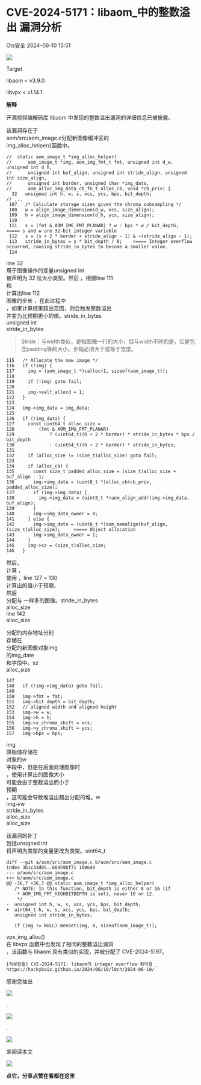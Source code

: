 #  CVE-2024-5171：libaom_中的整数溢出 漏洞分析   
 Ots安全   2024-06-10 13:51  
  
![](https://mmbiz.qpic.cn/mmbiz_gif/bL2iaicTYdZn7gtxSFZlfuCW6AdQib8Q1onbR0U2h9icP1eRO6wH0AcyJmqZ7USD0uOYncCYIH7ZEE8IicAOPxyb9IA/640?wx_fmt=gif "")  
  
Target  
  
libaom < v3.9.0  
  
libvpx < v1.14.1  
  
**解释**  
  
开源视频编解码库 libaom 中发现的整数溢出漏洞的详细信息已被披露。  
  
该漏洞存在于  
aom/src/aom_image.c分配新图像缓冲区的  
img_alloc_helper()函数中。  
  
```
//  static aom_image_t *img_alloc_helper(
//      aom_image_t *img, aom_img_fmt_t fmt, unsigned int d_w, unsigned int d_h,
//      unsigned int buf_align, unsigned int stride_align, unsigned int size_align,
//      unsigned int border, unsigned char *img_data,
//      aom_alloc_img_data_cb_fn_t alloc_cb, void *cb_priv) {
  32   unsigned int h, w, s, xcs, ycs, bps, bit_depth;
// ...
 107   /* Calculate storage sizes given the chroma subsampling */
 108   w = align_image_dimension(d_w, xcs, size_align);
 109   h = align_image_dimension(d_h, ycs, size_align);
 110 
 111   s = (fmt & AOM_IMG_FMT_PLANAR) ? w : bps * w / bit_depth;   <==== s and w are 32-bit integer variable
 112   s = (s + 2 * border + stride_align - 1) & ~(stride_align - 1);
 113   stride_in_bytes = s * bit_depth / 8;    <==== Integer overflow occurred, causing stride_in_bytes to become a smaller value.
 114
```  
  
  
line 32  
用于图像操作的变量unsigned int  
被声明为 32 位大小类型。然后 ，根据line 111  
和  
计算出line 112  
图像的步长 ，在此过程中  
，如果计算结果超出范围，则会触发整数溢出  
并变为比预期更小的值。stride_in_bytes  
unsigned int  
stride_in_bytes  
> Stride：与width类似，是指图像一行的大小，但与width不同的是，它是包含padding等的大小。步幅必须大于或等于宽度。  
  
  
```
115   /* Allocate the new image */
116   if (!img) {
117     img = (aom_image_t *)calloc(1, sizeof(aom_image_t));
118 
119     if (!img) goto fail;
120 
121     img->self_allocd = 1;
122   }
123 
124   img->img_data = img_data;
125 
126   if (!img_data) {
127     const uint64_t alloc_size =
128         (fmt & AOM_IMG_FMT_PLANAR)
129             ? (uint64_t)(h + 2 * border) * stride_in_bytes * bps / bit_depth
130             : (uint64_t)(h + 2 * border) * stride_in_bytes;
131 
132     if (alloc_size != (size_t)alloc_size) goto fail;
133 
134     if (alloc_cb) {
135       const size_t padded_alloc_size = (size_t)alloc_size + buf_align - 1;
136       img->img_data = (uint8_t *)alloc_cb(cb_priv, padded_alloc_size);
137       if (img->img_data) {
138         img->img_data = (uint8_t *)aom_align_addr(img->img_data, buf_align);
139       }
140       img->img_data_owner = 0;
141     } else {
142       img->img_data = (uint8_t *)aom_memalign(buf_align, (size_t)alloc_size);     <==== Object allocation
143       img->img_data_owner = 1;
144     }
145     img->sz = (size_t)alloc_size;
146   }
```  
  
  
然后，  
计算 ，  
使用 ，line 127 ~ 130  
计算出的值小于预期，  
然后  
分配与 一样多的图像。stride_in_bytes  
alloc_size  
line 142  
alloc_size  
  
分配的内存地址分别  
存储在  
分配的新图像对象img  
的img_date  
和字段中。sz  
alloc_size  
  
```
147 
148   if (!img->img_data) goto fail;
149 
150   img->fmt = fmt;
151   img->bit_depth = bit_depth;
152   // aligned width and aligned height
153   img->w = w; 
154   img->h = h;
155   img->x_chroma_shift = xcs;
156   img->y_chroma_shift = ycs;
157   img->bps = bps;
```  
  
  
img  
原始值存储在  
对象的w  
字段中，但是在后面处理图像时  
，使用计算出的图像大小  
可能会由于整数溢出而小于  
预期  
，这可能会导致堆溢出超出分配的堆。w  
img→w  
stride_in_bytes  
alloc_size  
alloc_size  
  
该漏洞的补丁  
包括unsigned int  
将声明为类型的变量更改为类型。uint64_t  
  
```
diff --git a/aom/src/aom_image.c b/aom/src/aom_image.c
index 3b1c33d05..60459bf71 100644
--- a/aom/src/aom_image.c
+++ b/aom/src/aom_image.c
@@ -36,7 +36,7 @@ static aom_image_t *img_alloc_helper(
   /* NOTE: In this function, bit_depth is either 8 or 16 (if
    * AOM_IMG_FMT_HIGHBITDEPTH is set), never 10 or 12.
    */
-  unsigned int h, w, s, xcs, ycs, bps, bit_depth;
+  uint64_t h, w, s, xcs, ycs, bps, bit_depth;
   unsigned int stride_in_bytes;
 
   if (img != NULL) memset(img, 0, sizeof(aom_image_t));
```  
  
  
vpx_img_alloc()  
在 libvpx 函数中也发现了相同的整数溢出漏洞  
，该函数与 libaom 具有类似的实现，并被分配了 CVE-2024-5197。  
  
```
[하루한줄] CVE-2024-5171: libaom의 integer overflow 취약점 _
https://hackyboiz.github.io/2024/06/10/l0ch/2024-06-10/
```  
  
  
  
  
感谢您抽出  
  
![](https://mmbiz.qpic.cn/mmbiz_gif/Ljib4So7yuWgdSBqOibtgiaYWjL4pkRXwycNnFvFYVgXoExRy0gqCkqvrAghf8KPXnwQaYq77HMsjcVka7kPcBDQw/640?wx_fmt=gif "")  
  
.  
  
![](https://mmbiz.qpic.cn/mmbiz_gif/Ljib4So7yuWgdSBqOibtgiaYWjL4pkRXwycd5KMTutPwNWA97H5MPISWXLTXp0ibK5LXCBAXX388gY0ibXhWOxoEKBA/640?wx_fmt=gif "")  
  
.  
  
![](https://mmbiz.qpic.cn/mmbiz_gif/Ljib4So7yuWgdSBqOibtgiaYWjL4pkRXwycU99fZEhvngeeAhFOvhTibttSplYbBpeeLZGgZt41El4icmrBibojkvLNw/640?wx_fmt=gif "")  
  
来阅读本文  
  
![](https://mmbiz.qpic.cn/mmbiz_gif/Ljib4So7yuWge7Mibiad1tV0iaF8zSD5gzicbxDmfZCEL7vuOevN97CwUoUM5MLeKWibWlibSMwbpJ28lVg1yj1rQflyQ/640?wx_fmt=gif "")  
  
**点它，分享点赞在看都在这里**  
  
